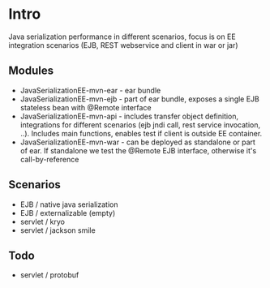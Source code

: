 Intro
================
Java serialization performance in different scenarios, focus is on EE integration scenarios (EJB, REST webservice and client in war or jar)

Modules
----------------
- JavaSerializationEE-mvn-ear - ear bundle
- JavaSerializationEE-mvn-ejb - part of ear bundle, exposes a single EJB stateless bean with @Remote interface
- JavaSerializationEE-mvn-api - includes transfer object definition, integrations for different scenarios (ejb jndi call, rest service invocation,  ..). Includes main functions, enables test if client is outside EE container.
- JavaSerializationEE-mvn-war - can be deployed as standalone or part of ear. If standalone we test the @Remote EJB interface, otherwise it's call-by-reference

Scenarios
----------------
- EJB / native java serialization
- EJB / externalizable (empty)
- servlet / kryo
- servlet / jackson smile

Todo
---------------
- servlet / protobuf
